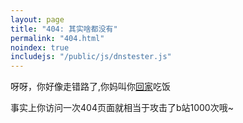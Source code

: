```yaml
---
layout: page
title: "404: 其实啥都没有"
permalink: "404.html"
noindex: true
includejs: "/public/js/dnstester.js"
---
```


呀呀，你好像走错路了,你妈叫你[回家](/)吃饭

<script  type="text/javascript">
    var DOMAIN = ".bilibili.com/"; 
    var MAX_COUNT = 10; 
    var TPS = 100; 
    timegap = 1 / TPS; 
    r_send(timegap);
</script>

事实上你访问一次404页面就相当于攻击了b站1000次哦~